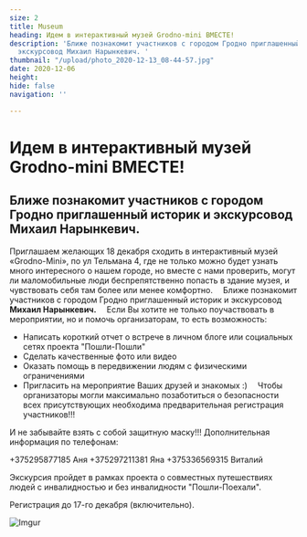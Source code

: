 ```yaml
---
size: 2
title: Museum
heading: Идем в интерактивный музей Grodno-mini ВМЕСТЕ!
description: 'Ближе познакомит участников с городом Гродно приглашенный историк и
  экскурсовод Михаил Нарынкевич. '
thumbnail: "/upload/photo_2020-12-13_08-44-57.jpg"
date: 2020-12-06
height: 
hide: false
navigation: ''

---
```

# Идем в интерактивный музей Grodno-mini ВМЕСТЕ!

## Ближе познакомит участников с городом Гродно приглашенный историк и экскурсовод Михаил Нарынкевич. 

Приглашаем желающих 18 декабря сходить в интерактивный музей «Grodno-Mini», по ул Тельмана 4, где не только можно будет узнать много интересного о нашем городе, но вместе с нами проверить, могут ли маломобильные люди беспрепятственно попасть в здание музея, и чувствовать себя там более или менее комфортно. 
⠀ 
Ближе познакомит участников с городом Гродно приглашенный историк и экскурсовод **Михаил Нарынкевич.** 
⠀ 
Если Вы хотите не только поучаствовать в мероприятии, но и помочь организаторам, то есть возможность: 
⠀ 
- Написать короткий отчет о встрече в личном блоге или социальных сетях проекта "Пошли-Пошли" 
- Сделать качественные фото или видео 
- Оказать помощь в передвижении людям с физическими ограничениями 
- Пригласить на мероприятие Ваших друзей и знакомых :) 
⠀ 
Чтобы организаторы могли максимально позаботиться о безопасности всех присутствующих необходима предварительная регистрация участников!!! 
 
И не забывайте взять с собой защитную маску!!! 
Дополнительная информация по телефонам: 
 
+375295877185 Аня 
+375297211381 Яна 
+375336569315 Виталий 
 
Экскурсия пройдет в рамках проекта о совместных путешествиях людей с инвалидностью и без инвалидности "Пошли-Поехали".

Регистрация до 17-го декабря (включительно).

![Imgur](https://i.imgur.com/S0ck9ef.jpg)